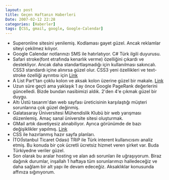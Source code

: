 ```yaml
---
layout: post
title: Geçen Haftanın Haberleri
Date: 2007-02-12 22:28
categories: [Haberler]
tags: [CSS, gmail, google, Google-Calendar]
---
```


-   Superonline sitesini yenilemiş. Kodlaması gayet güzel. Ancak
    reklamlar siteyi çekilmez kılıyor.
-   Google Calendar notlarınızı SMS ile hatırlatıyor. C# Türk ilgili
    duyurusu.
-   Safari stroke(font etrafında kenarlık verme) özelliğini çıkardı ve
    destekliyor. Ancak daha standartlaşmadığı için kullanılması
    sakıncalı. CSS3 standardı içine alınırsa güzel olur. CSS3 yeni
    özellikleri ve text-stroke özelliği ayrıntısı için [Link][2]
-   A List Part'tan çoklu kolon ve aksak kolon üzerine güzel bir makale.
    [Link][3]
-   Uzun süre geçti ama yaklaşık 1 ay önce Google PageRank değerlerini
    güncelledi. Bizde bundan nasibimizi aldık. 2'den 4'e çıkmak güzel
    bir duygu.
-   Altı Üstü tasarım'dan web sayfası üreticisinin karşılaştığı müşteri
    sorunlarına çok güzel değinmiş.
-   Galatasaray Üniversitesi Mühendislik Klubü bir web yarışması
    düzenlemiş. Amaç sanal üniversite sitesi oluşturmak.
-   GMail artık davetiyesiz alınabiliyor. Ayrıca görünümde de bazı
    değişiklikler yapılmış. [Link][6]
-   CSS ile hazırlanmış hazır sayfa planları.
-   İTO(İstanbul Ticaret Odası) TRiP ile Türk interent kullanıcısını
    analiz etmiş. Bu konuda bir çok ücretli ücretsiz hizmet veren şirket
    var. Buda Türkiyedne veriler güzel.
-   Son olarak bu aralar hosting ve alan adı sorunları ile uğraşıyorum.
    Biraz dağınık durumlar, inşallah 1 haftaya tüm sorunlarımızı
    halledeceğiz ve daha sağlam bir alt yapı ile devam edeceğiz.
    Aksaklıklar konusunda affınıza sığınıyorum.


  [2]: http://www.456bereastreet.com/archive/200702/new_css_properties_in_safari/
  [3]: http://www.alistapart.com/articles/multicolumnlayouts "Link"
  [6]: https://www.google.com/accounts/NewAccount?nui=1&service=reader&continue=http%3A%2F%2Fwww.google.com%2Freader%2Fview%2F
